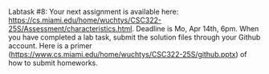 Labtask #8: Your next assignment is available here: https://cs.miami.edu/home/wuchtys/CSC322-25S/Assessment/characteristics.html. Deadline is Mo, Apr 14th, 6pm. When you have completed a lab task, submit the solution files through your Github account. Here is a primer (https://www.cs.miami.edu/home/wuchtys/CSC322-25S/github.pptx) of how to submit homeworks.
